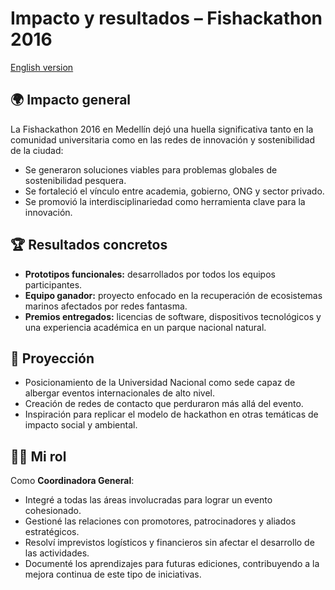 # Impacto y resultados – Fishackathon 2016  
[English version](../en/06_impact-results.md)

## 🌍 Impacto general
La Fishackathon 2016 en Medellín dejó una huella significativa tanto en la comunidad universitaria como en las redes de innovación y sostenibilidad de la ciudad:
- Se generaron soluciones viables para problemas globales de sostenibilidad pesquera.
- Se fortaleció el vínculo entre academia, gobierno, ONG y sector privado.
- Se promovió la interdisciplinariedad como herramienta clave para la innovación.

## 🏆 Resultados concretos
- **Prototipos funcionales:** desarrollados por todos los equipos participantes.
- **Equipo ganador:** proyecto enfocado en la recuperación de ecosistemas marinos afectados por redes fantasma.
- **Premios entregados:** licencias de software, dispositivos tecnológicos y una experiencia académica en un parque nacional natural.

## 📢 Proyección
- Posicionamiento de la Universidad Nacional como sede capaz de albergar eventos internacionales de alto nivel.
- Creación de redes de contacto que perduraron más allá del evento.
- Inspiración para replicar el modelo de hackathon en otras temáticas de impacto social y ambiental.

## 🙋‍♀️ Mi rol
Como **Coordinadora General**:
- Integré a todas las áreas involucradas para lograr un evento cohesionado.
- Gestioné las relaciones con promotores, patrocinadores y aliados estratégicos.
- Resolví imprevistos logísticos y financieros sin afectar el desarrollo de las actividades.
- Documenté los aprendizajes para futuras ediciones, contribuyendo a la mejora continua de este tipo de iniciativas.
